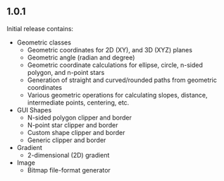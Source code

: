 ## 1.0.1

Initial release contains:
- Geometric classes
    - Geometric coordinates for 2D (XY), and 3D (XYZ) planes
    - Geometric angle (radian and degree)
    - Geometric coordinate calculations for ellipse, circle, n-sided polygon, and n-point stars
    - Generation of straight and curved/rounded paths from geometric coordinates
    - Various geometric operations for calculating slopes, distance, intermediate points, centering, etc.
- GUI Shapes
    - N-sided polygon clipper and border
    - N-point star clipper and border
    - Custom shape clipper and border
    - Generic clipper and border
- Gradient
    - 2-dimensional (2D) gradient
- Image
    - Bitmap file-format generator
